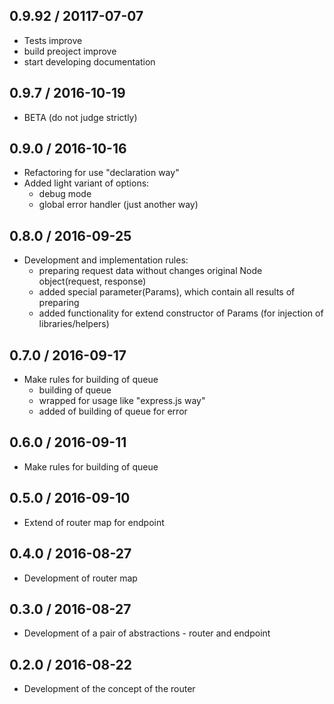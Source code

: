 0.9.92 / 20117-07-07 
------------------
* Tests improve
* build preoject improve
* start developing documentation


0.9.7 / 2016-10-19 
------------------
* BETA (do not judge strictly)


0.9.0 / 2016-10-16
------------------
* Refactoring for use "declaration way"
* Added light variant of options:
	* debug mode
	* global error handler (just another way)


0.8.0 / 2016-09-25 
------------------
* Development and implementation rules:
	* preparing request data without changes original Node object(request, response)
	* added special parameter(Params), which contain all results of  preparing
	* added functionality for extend constructor of Params (for injection of libraries/helpers)


0.7.0 / 2016-09-17 
------------------
* Make rules for building of queue
	* building of queue
	* wrapped for usage like "express.js way"
	* added of building of queue for error


0.6.0 / 2016-09-11 
------------------
* Make rules for building of queue


0.5.0 / 2016-09-10 
------------------
* Extend of router map for endpoint


0.4.0 / 2016-08-27 
------------------
* Development of router map


0.3.0 / 2016-08-27 
------------------
* Development of a pair of abstractions - router and endpoint


0.2.0 / 2016-08-22 
------------------
* Development of the concept of the router
